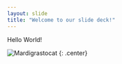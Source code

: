 ```yaml
---
layout: slide
title: "Welcome to our slide deck!"
---
```


Hello World!

![Mardigrastocat](https://octodex.github.com/images/Mardigrastocat.png)
{: .center}
